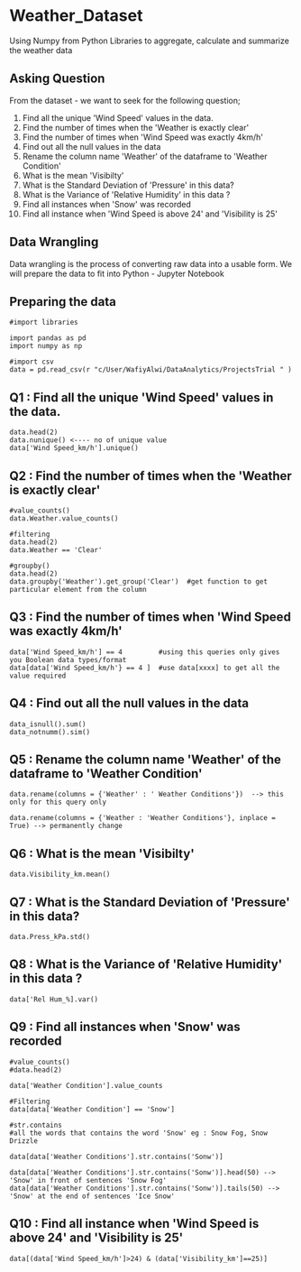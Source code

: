 # Weather_Dataset
Using Numpy from Python Libraries to aggregate, calculate and summarize the weather data 

## Asking Question
From the dataset - we want to seek for the following question;

1. Find all the unique 'Wind Speed' values in the data.
2. Find the number of times when the 'Weather is exactly clear'
3. Find the number of times when 'Wind Speed was exactly 4km/h'
4. Find out all the null values in the data
5. Rename the column name 'Weather' of the dataframe to 'Weather Condition'
6. What is the mean 'Visibilty'
7. What is the Standard Deviation of 'Pressure' in this data?
8. What is the Variance of 'Relative Humidity' in this data ?
9. Find all instances when 'Snow' was recorded
10. Find all instance when 'Wind Speed is above 24' and 'Visibility is 25'
 
## Data Wrangling
Data wrangling is the process of converting raw data into a usable form. We will prepare the data to fit into Python - Jupyter Notebook

## Preparing the data


```
#import libraries

import pandas as pd
import numpy as np

#import csv
data = pd.read_csv(r "c/User/WafiyAlwi/DataAnalytics/ProjectsTrial " )
```

## Q1 : Find all the unique 'Wind Speed' values in the data.

```
data.head(2)
data.nunique() <---- no of unique value
data['Wind Speed_km/h'].unique()
```

## Q2 : Find the number of times when the 'Weather is exactly clear'

```
#value_counts()
data.Weather.value_counts()

#filtering 
data.head(2)
data.Weather == 'Clear'

#groupby()
data.head(2)
data.groupby('Weather').get_group('Clear')  #get function to get particular element from the column

```

## Q3 : Find the number of times when 'Wind Speed was exactly 4km/h'

```
data['Wind Speed_km/h'] == 4         #using this queries only gives you Boolean data types/format
data[data['Wind Speed_km/h'} == 4 ]  #use data[xxxx] to get all the value required
```

## Q4 :  Find out all the null values in the data
 ```
data_isnull().sum()
data_notnumm().sim()
```

## Q5 : Rename the column name 'Weather' of the dataframe to 'Weather Condition'

```
data.rename(columns = {'Weather' : ' Weather Conditions'})  --> this only for this query only

data.rename(columns = {'Weather : 'Weather Conditions'}, inplace = True) --> permanently change
```

## Q6 : What is the mean 'Visibilty'

```
data.Visibility_km.mean()
```

## Q7 : What is the Standard Deviation of 'Pressure' in this data?
```
data.Press_kPa.std()
```

## Q8 : What is the Variance of 'Relative Humidity' in this data ?
```
data['Rel Hum_%].var()
```

## Q9 : Find all instances when 'Snow' was recorded 

```
#value_counts()
#data.head(2)

data['Weather Condition'].value_counts

#Filtering
data[data['Weather Condition'] == 'Snow']

#str.contains 
#all the words that contains the word 'Snow' eg : Snow Fog, Snow Drizzle

data[data['Weather Conditions'].str.contains('Sonw')]

data[data['Weather Conditions'].str.contains('Sonw')].head(50) --> 'Snow' in front of sentences 'Snow Fog'
data[data['Weather Conditions'].str.contains('Sonw')].tails(50) --> 'Snow' at the end of sentences 'Ice Snow'
```

## Q10 : Find all instance when 'Wind Speed is above 24' and 'Visibility is 25'
```
data[(data['Wind Speed_km/h']>24) & (data['Visibility_km']==25)]
```
 
